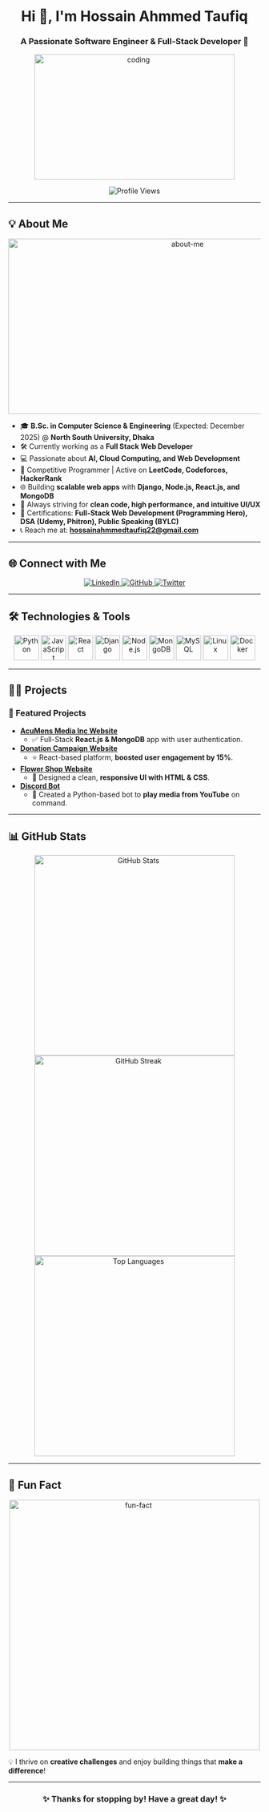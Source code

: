 <div align="center">
  
# Hi 👋, I'm Hossain Ahmmed Taufiq  
<h3>A Passionate Software Engineer & Full-Stack Developer 🚀</h3>
  
<img src="https://media4.giphy.com/media/qgQUggAC3Pfv687qPC/giphy.gif" alt="coding" width="400" height="250">
  
<p>
  <img src="https://komarev.com/ghpvc/?username=hossaintaufiq&label=Profile%20views&color=0e75b6&style=for-the-badge" alt="Profile Views">
</p>
</div>

---

## 💡 About Me
<div align="center">
<img src="https://cdn.dribbble.com/users/1162077/screenshots/3848914/programmer.gif" alt="about-me" width="700" height="350">
</div>

- 🎓 **B.Sc. in Computer Science & Engineering** (Expected: December 2025) @ **North South University, Dhaka**
- 🛠️ Currently working as a **Full Stack Web Developer**
- 💻 Passionate about **AI, Cloud Computing, and Web Development**
- 🎯 Competitive Programmer | Active on **LeetCode, Codeforces, HackerRank**
- 🌐 Building **scalable web apps** with **Django, Node.js, React.js, and MongoDB**
- 🌟 Always striving for **clean code, high performance, and intuitive UI/UX**
- 📝 Certifications: **Full-Stack Web Development (Programming Hero), DSA (Udemy, Phitron), Public Speaking (BYLC)**
- 📞 Reach me at: **hossainahmmedtaufiq22@gmail.com**

---

## 🌐 Connect with Me
<div align="center">
  <a href="https://linkedin.com/in/hossain-ahmmed-129b29253" target="blank">
    <img src="https://img.shields.io/badge/LinkedIn-0077B5?style=for-the-badge&logo=linkedin&logoColor=white" alt="LinkedIn">
  </a>
  <a href="https://github.com/hossaintaufiq" target="blank">
    <img src="https://img.shields.io/badge/GitHub-181717?style=for-the-badge&logo=github&logoColor=white" alt="GitHub">
  </a>
  <a href="https://twitter.com/hossaintaufiq22" target="blank">
    <img src="https://img.shields.io/badge/Twitter-1DA1F2?style=for-the-badge&logo=twitter&logoColor=white" alt="Twitter">
  </a>
</div>

---

## 🛠️ Technologies & Tools
<div align="center">
  <img src="https://cdn.jsdelivr.net/gh/devicons/devicon/icons/python/python-original.svg" alt="Python" width="50" height="50">
  <img src="https://cdn.jsdelivr.net/gh/devicons/devicon/icons/javascript/javascript-original.svg" alt="JavaScript" width="50" height="50">
  <img src="https://cdn.jsdelivr.net/gh/devicons/devicon/icons/react/react-original.svg" alt="React" width="50" height="50">
  <img src="https://cdn.jsdelivr.net/gh/devicons/devicon/icons/django/django-original.svg" alt="Django" width="50" height="50">
  <img src="https://cdn.jsdelivr.net/gh/devicons/devicon/icons/nodejs/nodejs-original.svg" alt="Node.js" width="50" height="50">
  <img src="https://cdn.jsdelivr.net/gh/devicons/devicon/icons/mongodb/mongodb-original.svg" alt="MongoDB" width="50" height="50">
  <img src="https://cdn.jsdelivr.net/gh/devicons/devicon/icons/mysql/mysql-original.svg" alt="MySQL" width="50" height="50">
  <img src="https://cdn.jsdelivr.net/gh/devicons/devicon/icons/linux/linux-original.svg" alt="Linux" width="50" height="50">
  <img src="https://cdn.jsdelivr.net/gh/devicons/devicon/icons/docker/docker-original.svg" alt="Docker" width="50" height="50">
</div>

---

## 👨‍💻 Projects
### 🌟 Featured Projects
- [**AcuMens Media Inc Website**](#)
  - ✅ Full-Stack **React.js & MongoDB** app with user authentication.
- [**Donation Campaign Website**](#)
  - ⭐ React-based platform, **boosted user engagement by 15%**.
- [**Flower Shop Website**](#)
  - 🌺 Designed a clean, **responsive UI with HTML & CSS**.
- [**Discord Bot**](https://github.com/hossaintaufiq/Discord_-Bot)
  - 🔗 Created a Python-based bot to **play media from YouTube** on command.

---

## 📊 GitHub Stats
<div align="center">
  <img src="https://github-readme-stats.vercel.app/api?username=hossaintaufiq&show_icons=true&theme=radical" alt="GitHub Stats" width="400">
  <img src="https://github-readme-streak-stats.herokuapp.com/?user=hossaintaufiq&theme=radical" alt="GitHub Streak" width="400">
  <img src="https://github-readme-stats.vercel.app/api/top-langs?username=hossaintaufiq&show_icons=true&locale=en&layout=compact&theme=radical" alt="Top Languages" width="400">
</div>

---

## 🚀 Fun Fact
<div align="center">
  <img src="https://media.giphy.com/media/26Ff2i7K7NYz5Y62A/giphy.gif" alt="fun-fact" width="500">
</div>

💡 I thrive on **creative challenges** and enjoy building things that **make a difference**!

---

<div align="center">
  <h3>✨ Thanks for stopping by! Have a great day! ✨</h3>
</div>
